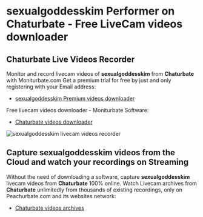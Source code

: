 # sexualgoddesskim Performer on Chaturbate - Free LiveCam videos downloader

## Chaturbate Live Videos Recorder

Monitor and record livecam videos of **sexualgoddesskim** from **Chaturbate** with Moniturbate.com
Get a premium trial for free by just and only registering with your Email address:
* [sexualgoddesskim Premium videos downloader](https://moniturbate.com/request-demo-licence-key.html)

Free livecam videos downloader - Moniturbate Software:
* [Chaturbate videos downloader](https://moniturbate.com/moniturbate-download-software.html)

![sexualgoddesskim livecam videos recorder](https://peachurnet.com/templates/moniturbate-software.png)


## Capture sexualgoddesskim videos from the Cloud and watch your recordings on Streaming

Without the need of downloading a software, capture **sexualgoddesskim** livecam videos from **Chaturbate** 100% online.
Watch Livecam archives from **Chaturbate** unlimitedly from thousands of existing recordings, only on Peachurbate.com and its websites network:
* [Chaturbate videos archives](https://peachurnet.com/)
